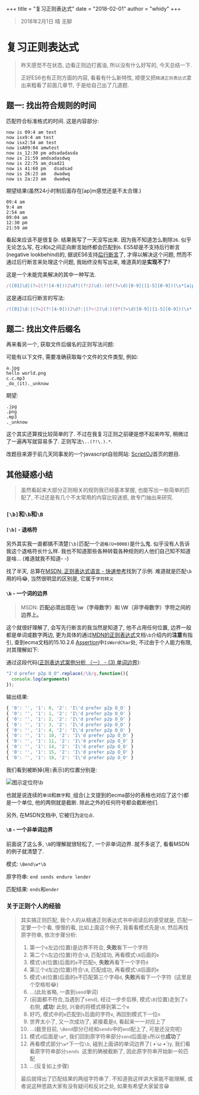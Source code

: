 +++
title = "复习正则表达式"
date = "2018-02-01"
author = "whidy"
+++
> 2018年2月1日 晴 无聊

# 复习正则表达式

> 昨天感觉不在状态, 边看正则边打酱油, 所以没有什么好写的, 今天总结一下.
>
> 正好ES6也有正则方面的内容, 看看有什么新特性, 顺便又把`精通正则表达式`拿出来粗看了前面几章节, 于是给自己出了几道题.

## 题一: 找出符合规则的时间

匹配符合标准格式的时间. 这是内容部分:

```text
now is 09:4 am test
now isx9:4 am test
now isx2:54 am test
now isA09:04 amwtest
now is_12:30 pm adsadadasda
now is 21:59 amdsadasdwq
now is 22:75 am_dsad21
now is 41:60 pm   dsadsad 
now is 26:23 am   dwadwq
now is 2a:23 am   dwadwq
```

期望结果(虽然24小时制后面存在[ap]m感觉还是不太合理.)

```text
09:4 am
9:4 am
2:54 am
09:04 am
12:30 pm
21:59 am
```

看起来应该不是很复杂. 结果我写了一天没写出来. 因为我不知道怎么剔除`26`. 似乎无论怎么写, 在`2`和`6`之间正向断言始终都会匹配到`6`. ES5却是不支持后行断言(negative lookbehind)的, 据说ES6支持[后行断言](http://es6.ruanyifeng.com/?search=%E8%A7%A3%E6%9E%84&x=10&y=8#docs/regex#%E5%90%8E%E8%A1%8C%E6%96%AD%E8%A8%80)了, 才得以解决这个问题, 然而不通过后行断言来处理这个问题, 我始终没有写出来, 难道真的是**实现不了**?

这是一个未能完美解决的其中一种写法.

```javascript
/([01]\d|(?=2(?![4-9]))2\d?|(?!2)\d):(0?(?=\d)[0-9]|[1-5][0-9])(\s*[a|p]m)/gim
```

这是通过后行断言的写法: 

```javascript
/([01]\d:|(?=2(?![4-9]))2\d?:|(?<!2)\d:)(0?(?=\d)[0-9]|[1-5][0-9])(\s*[a|p]m)/gim
```

## 题二: 找出文件后缀名

再来看另一个, 获取文件后缀名的正则写法问题:

可能有以下文件, 需要准确获取每个文件的文件类型, 例如:

```text
a.jpg
hello world.png
c.c.mp3
_do_(it)._unknow
```

期望:

```text
.jpg
.png
.mp3
._unknow
```

这个其实还算按比较简单的了. 不过在我复习正则之前硬是想不起来咋写, 稍微过了一遍再写就容易多了. 正则写法`\..(?!\.).*`.

改题目来源于前几天同事发的一个javascript自验网站: [ScriptOJ](https://scriptoj.com/)首页的题目.

## 其他疑惑小结

> 虽然看起来大部分正则相关的规则我已经基本掌握, 也能写出一些简单的匹配了, 不过还是有几个不太常用的内容比较迷惑, 故专门抽出来研究.

### `[\b]`和`\b`和`\B`

#### `[\b]` - 退格符

另外其实我一直都搞不清楚`[\b]`匹配一个`退格(U+0008)`是什么鬼. 似乎没有人告诉我这个退格符长什么样. 我也不知道那些各种转载各种规则的人他们自己知不知道是啥... (难道就我不知道- -)

找了半天, 总算在[MSDN: 正则表达式语言 - 快速参考](https://msdn.microsoft.com/zh-cn/library/az24scfc%28v=vs.110%29.aspx#Anchor_0)找到了示例. 难道就是匹配`\b`用的吗😂, 当然很明显的区别是, 它属于`字符转义`

#### `\b` - 一个词的边界

> MSDN: **匹配必须出现在 \w（字母数字）和 \W（非字母数字）字符之间的边界上。**

这个就很好理解了, 会写先行断言的我当然是知道了, 他不占用任何位置, 边界一般都是单词或数字两边, 更为具体的通过[MDN的正则表达式](https://developer.mozilla.org/zh-CN/docs/Web/JavaScript/Guide/Regular_Expressions)文档`\b`介绍内的**注意**有指引, 查到ecma文档的15.10.2.6 [Assertion](http://www.ecma-international.org/ecma-262/5.1/#sec-15.10.2.6)中`IsWordChar`处, 不过由于个人能力有限, 对其理解如下:

通过这段代码([正则表达式案例分析 （一） - (3) 单词边界](https://gitee.com/janking/Infinite-f2e/issues/IDWPH)):

```javascript
"I'd prefer p2p O_O".replace(/\b/g,function(){
  console.log(arguments)
});
```

输出结果:

```javascript
{ '0': '', '1': 0, '2': 'I\'d prefer p2p O_O' }
{ '0': '', '1': 1, '2': 'I\'d prefer p2p O_O' }
{ '0': '', '1': 2, '2': 'I\'d prefer p2p O_O' }
{ '0': '', '1': 3, '2': 'I\'d prefer p2p O_O' }
{ '0': '', '1': 4, '2': 'I\'d prefer p2p O_O' }
{ '0': '', '1': 10, '2': 'I\'d prefer p2p O_O' }
{ '0': '', '1': 11, '2': 'I\'d prefer p2p O_O' }
{ '0': '', '1': 14, '2': 'I\'d prefer p2p O_O' }
{ '0': '', '1': 15, '2': 'I\'d prefer p2p O_O' }
{ '0': '', '1': 18, '2': 'I\'d prefer p2p O_O' }
```

我们看到被断掉(用`|`表示)的位置分别是:

![图示定位符\b](/images/2018-02-01-1.png)

也就是说连续的`单词`和`数字`和`_`组合(上文提到的ecma部分的表格也对应了这个)都是一个单位, 他的两侧就是截断. 除此之外的任何符号都会截断他们.

另外, 在MSDN文档中, 它被归为`定位点`.

#### `\B` - 一个非单词边界

前面说了这么多, `\B`的理解就很轻松了, 一个非单词边界. 就不多说了, 看看MSDN的例子就清楚了.

模式: `\Bend\w*\b`

原字符串: `end sends endure lender`

匹配结果: `ends`和`ender`

### 关于正则个人的经验

> 其实搞正则匹配, 我个人的从精通正则表达式书中阅读后的感受就是, 匹配一定要一个个看, 慢慢的看, 比如上面这个例子, 我看看模式先是`\B`, 然后再找原字符串, 依次步骤分析:
>
> 1. 第一个`e`左边(位置)是边界不符合, **失败**看下一个字符
> 1. 第二个`n`左边(位置)符合`\B`, 匹配成功, 再看模式`\B`后面的`e`
> 1. 模式`\B`(位置)后面的`e`不匹配`n`, **失败**再看下一个字符`d`
> 1. 第三个`d`左边(位置)符合`\B`, 匹配成功, 再看模式`\B`后面的`e`
> 1. 模式`\B`(位置)后面的`e`不匹配第三个字母`d`, **失败**再看下一个字符<code> </code>(这里是个空格啦😂)
> 1. ...(此处省略, 一直到`send`单词)
> 1. (前面都不符合,当遇到了`send`), 经过一步步后移, 模式`\B`(位置)走到了`s`右侧, **成功**! 此刻, 兴奋的将模式移到第二个`e`
> 1. 好巧, 模式中的`e`匹配到`s`后面的字符`e`, 再回到模式下一位`n`
> 1. 世界太小了, 又一次成功了, 紧接着是`d`, 看起来一一对应上了
> 1. ...(截至目前, `\Bend`部分已经和`sends`中的`end`配上了, 可是还没完呢)
> 1. 模式`d`后面是`\w*`, 我们回到原字符串部分`send`后面是`s`所以也**成功**了
> 1. 再看模式部分`\w*`下一位`\b`, 碰到上面讲的单词边界了( •̀ ω •́ )y, 我们看看原字符串部分`sends `这里的确被截断了, 因此原字符串开始新一轮匹配
> 1. ...(反复如上步骤)
>
> 最后就得出了匹配结果的两组字符串了. 不知道我这样讲大家能不能理解, 或者说这种思路大家有没有疑问和反对之处, 如果有希望大家留言😁
